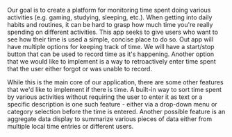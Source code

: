 Our goal is to create a platform for monitoring time spent doing
various activities (e.g. gaming, studying, sleeping, etc.). When getting into daily habits and routines, it can be hard to grasp how much time you're really spending on different activities. This app seeks to give users who want to see how their time is used a simple, concise place to do so. Out app will have multiple options for keeping track of time. We will have a start/stop button that can be used to record time as it's happening. Another option that we would like to implement is a way to retroactively enter time spent that the user either forgot or was unable to record.

While this is the main core of our application, there are some 
other features that we'd like to implement if there is time. A built-in way to sort time spent by various activities without requiring the user to enter it as text or a specific description is one such feature - either via a drop-down menu or category selection before the time is entered. Another possible feature is an aggregate data display to summarize various pieces of data either from multiple local time entries or different users. 
